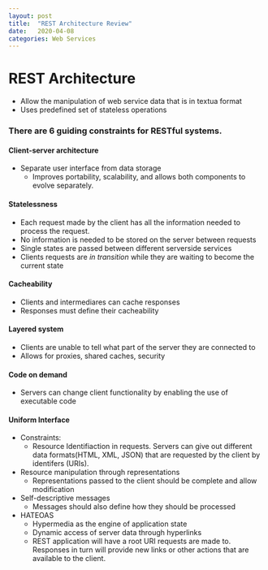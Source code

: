 ```yaml
---
layout: post
title:  "REST Architecture Review"
date:   2020-04-08 
categories: Web Services
---
```


# REST Architecture

- Allow the manipulation of web service data that is in textua format
- Uses predefined set of stateless operations

### There are 6 guiding constraints for RESTful systems.

#### Client-server architecture
- Separate user interface from data storage
  - Improves portability, scalability, and allows both components to evolve separately.
  
#### Statelessness
- Each request made by the client has all the information needed to process the request.
- No information is needed to be stored on the server between requests
- Single states are passed between different serverside services
- Clients requests are _in transition_ while they are waiting to become the current state

#### Cacheability
- Clients and intermediares can cache responses
- Responses must define their cacheability

#### Layered system
- Clients are unable to tell what part of the server they are connected to
- Allows for proxies, shared caches, security

#### Code on demand
- Servers can change client functionality by enabling the use of executable code

#### Uniform Interface
- Constraints: 
  - Resource Identifiaction in requests. Servers can give out different data formats(HTML, XML, JSON) that are requested by the client by identifers (URIs).
- Resource manipulation through representations
  - Representations passed to the client should be complete and allow modification
- Self-descriptive messages
  - Messages should also define how they should be processed
- HATEOAS
  - Hypermedia as the engine of application state
  - Dynamic access of server data through hyperlinks
  - REST application will have a root URI requests are made to. Responses in turn will provide new links or other actions that are available to the client.
